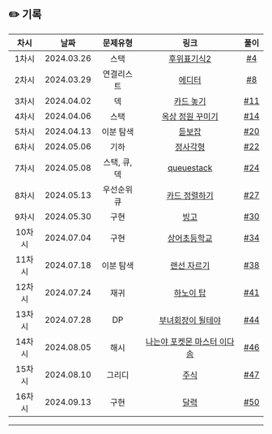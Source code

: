 ## ✏️ 기록   

| 차시 |    날짜    | 문제유형 | 링크 | 풀이 |
|:----:|:---------:|:----:|:-----:|:----:|
| 1차시 | 2024.03.26 |  스택  | [후위표기식2](https://www.acmicpc.net/problem/1935)  | [#4](https://github.com/AlgoLeadMe/AlgoLeadMe-10/pull/4) |
| 2차시 | 2024.03.29 |  연결리스트  | [에디터](https://www.acmicpc.net/problem/1406)  | [#8](https://github.com/AlgoLeadMe/AlgoLeadMe-10/pull/8) |
| 3차시 | 2024.04.02 |  덱  | [카드 놓기](https://www.acmicpc.net/problem/18115)  | [#11](https://github.com/AlgoLeadMe/AlgoLeadMe-10/pull/11) |
| 4차시 | 2024.04.06 |  스택  | [옥상 정원 꾸미기](https://www.acmicpc.net/problem/6198)  | [#14](https://github.com/AlgoLeadMe/AlgoLeadMe-10/pull/14) |
| 5차시 | 2024.04.13 | 이분 탐색  | [듣보잡](https://www.acmicpc.net/problem/1764)  | [#20](https://github.com/AlgoLeadMe/AlgoLeadMe-10/pull/20) |
| 6차시 | 2024.05.06 | 기하 | [정사각형](https://www.acmicpc.net/problem/1485)  | [#22](https://github.com/AlgoLeadMe/AlgoLeadMe-10/pull/22) |
| 7차시 | 2024.05.08 | 스택, 큐, 덱 | [queuestack](https://www.acmicpc.net/problem/24511)  | [#24](https://github.com/AlgoLeadMe/AlgoLeadMe-10/pull/24) |
| 8차시 | 2024.05.13 | 우선순위 큐 | [카드 정렬하기](https://www.acmicpc.net/problem/1715)  | [#27](https://github.com/AlgoLeadMe/AlgoLeadMe-10/pull/27) |
| 9차시 | 2024.05.30 | 구현 | [빙고](https://www.acmicpc.net/problem/2578)  | [#30](https://github.com/AlgoLeadMe/AlgoLeadMe-10/pull/30) |
| 10차시 | 2024.07.04 | 구현 | [상어초등학교](https://www.acmicpc.net/problem/21608)  | [#34](https://github.com/AlgoLeadMe/AlgoLeadMe-10/pull/34) |
| 11차시 | 2024.07.18 | 이분 탐색 | [랜선 자르기](https://www.acmicpc.net/problem/1654)  | [#38](https://github.com/AlgoLeadMe/AlgoLeadMe-10/pull/38) |
| 12차시 | 2024.07.24 | 재귀 | [하노이 탑](https://www.acmicpc.net/problem/1914)  | [#41](https://github.com/AlgoLeadMe/AlgoLeadMe-10/pull/41) |
| 13차시 | 2024.07.28 | DP | [부녀회장이 될테야](https://www.acmicpc.net/problem/2775)  | [#44](https://github.com/AlgoLeadMe/AlgoLeadMe-10/pull/44) |
| 14차시 | 2024.08.05 | 해시 | [ 나는야 포켓몬 마스터 이다솜 ](https://www.acmicpc.net/problem/1620)  | [#46](https://github.com/AlgoLeadMe/AlgoLeadMe-10/pull/46) |
| 15차시 | 2024.08.10 | 그리디 | [ 주식 ](https://www.acmicpc.net/problem/11501)  | [#47](https://github.com/AlgoLeadMe/AlgoLeadMe-10/pull/47) |
| 16차시 | 2024.09.13 | 구현 | [ 달력 ](https://www.acmicpc.net/problem/20207)  | [#50](https://github.com/AlgoLeadMe/AlgoLeadMe-10/pull/50) |
---
